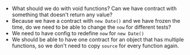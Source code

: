 * What should we do with void functions? Can we have contract with something that doesn't return any value?
* Because we have a contract with `new Date()` and we have frozen the time, do we need to be able to change the `now` for different tests?
* We need to have config to redefine `now` for `new Date()`
* We should be able to have one contract for an object that has multiple functions, so we don't need to copy `source` for every function again.
